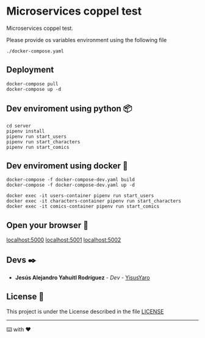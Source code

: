 # Microservices coppel test

Microservices coppel test.

Please provide os variables environment using the following file

```
./docker-compose.yaml
```

## Deployment

```
docker-compose pull
docker-compose up -d
```

## Dev enviroment using python 📦

```
cd server
pipenv install
pipenv run start_users
pipenv run start_characters
pipenv run start_comics
```

## Dev enviroment using docker 🐋

```
docker-compose -f docker-compose-dev.yaml build
docker-compose -f docker-compose-dev.yaml up -d

docker exec -it users-container pipenv run start_users
docker exec -it characters-container pipenv run start_characters
docker exec -it comics-container pipenv run start_comics
```

## Open your browser 🚀

[localhost:5000](http://localhost:5000)
[localhost:5001](http://localhost:5001)
[localhost:5002](http://localhost:5002)

## Devs ✒️

* **Jesús Alejandro Yahuitl Rodríguez** - *Dev* - [YisusYaro](https://github.com/YisusYaro/)


## License 📄

This project is under the License described in the file [LICENSE](LICENSE)

---
⌨️ with ❤️
